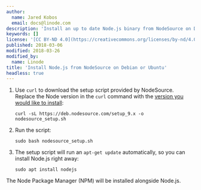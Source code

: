 ```yaml
---
author:
  name: Jared Kobos
  email: docs@linode.com
description: 'Install an up to date Node.js binary from NodeSource on Debian or Ubuntu.'
keywords: []
license: '[CC BY-ND 4.0](https://creativecommons.org/licenses/by-nd/4.0)'
published: 2018-03-06
modified: 2018-03-26
modified_by:
  name: Linode
title: 'Install Node.js from NodeSource on Debian or Ubuntu'
headless: true
---
```


1.  Use `curl` to download the setup script provided by NodeSource. Replace the Node version in the `curl` command with the [version you would like to install](https://github.com/nodesource/distributions/tree/master/deb):

        curl -sL https://deb.nodesource.com/setup_9.x -o nodesource_setup.sh

2.  Run the script:

        sudo bash nodesource_setup.sh

3.  The setup script will run an `apt-get update` automatically, so you can install Node.js right away:

        sudo apt install nodejs

The Node Package Manager (NPM) will be installed alongside Node.js.
